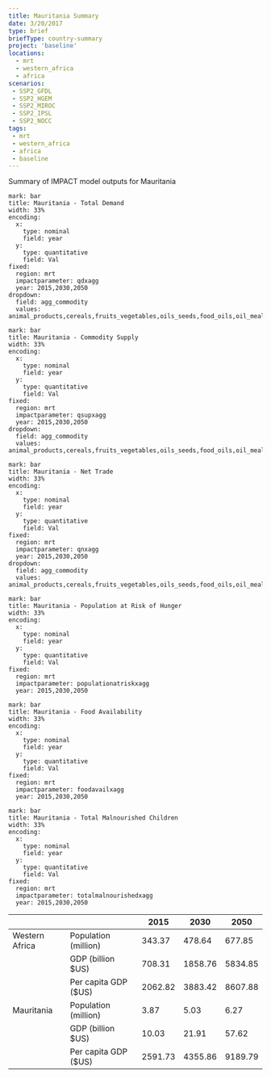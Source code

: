 ```yaml
---
title: Mauritania Summary
date: 3/20/2017
type: brief
briefType: country-summary
project: 'baseline'
locations:
  - mrt
  - western_africa
  - africa
scenarios:
 - SSP2_GFDL
 - SSP2_HGEM
 - SSP2_MIROC
 - SSP2_IPSL
 - SSP2_NOCC
tags:
 - mrt
 - western_africa
 - africa
 - baseline
---
```

Summary of IMPACT model outputs for Mauritania

```chart
mark: bar
title: Mauritania - Total Demand
width: 33%
encoding:
  x:
    type: nominal
    field: year
  y:
    type: quantitative
    field: Val
fixed:
  region: mrt
  impactparameter: qdxagg
  year: 2015,2030,2050
dropdown:
  field: agg_commodity
  values: animal_products,cereals,fruits_vegetables,oils_seeds,food_oils,oil_meals,other,pulses,roots_tubers,sugar
```

```chart
mark: bar
title: Mauritania - Commodity Supply
width: 33%
encoding:
  x:
    type: nominal
    field: year
  y:
    type: quantitative
    field: Val
fixed:
  region: mrt
  impactparameter: qsupxagg
  year: 2015,2030,2050
dropdown:
  field: agg_commodity
  values: animal_products,cereals,fruits_vegetables,oils_seeds,food_oils,oil_meals,other,pulses,roots_tubers,sugar
```

```chart
mark: bar
title: Mauritania - Net Trade
width: 33%
encoding:
  x:
    type: nominal
    field: year
  y:
    type: quantitative
    field: Val
fixed:
  region: mrt
  impactparameter: qnxagg
  year: 2015,2030,2050
dropdown:
  field: agg_commodity
  values: animal_products,cereals,fruits_vegetables,oils_seeds,food_oils,oil_meals,other,pulses,roots_tubers,sugar
```

```chart
mark: bar
title: Mauritania - Population at Risk of Hunger
width: 33%
encoding:
  x:
    type: nominal
    field: year
  y:
    type: quantitative
    field: Val
fixed:
  region: mrt
  impactparameter: populationatriskxagg
  year: 2015,2030,2050
```

```chart
mark: bar
title: Mauritania - Food Availability
width: 33%
encoding:
  x:
    type: nominal
    field: year
  y:
    type: quantitative
    field: Val
fixed:
  region: mrt
  impactparameter: foodavailxagg
  year: 2015,2030,2050
```

```chart
mark: bar
title: Mauritania - Total Malnourished Children
width: 33%
encoding:
  x:
    type: nominal
    field: year
  y:
    type: quantitative
    field: Val
fixed:
  region: mrt
  impactparameter: totalmalnourishedxagg
  year: 2015,2030,2050
```

|   |   | 2015 | 2030 | 2050 |
|---|---|---|---|---|
| Western Africa | Population (million) | 343.37 | 478.64 | 677.85 |
|  | GDP (billion $US) | 708.31 | 1858.76 | 5834.85 |
|  | Per capita GDP ($US) | 2062.82 | 3883.42 | 8607.88 |
| Mauritania | Population (million) | 3.87 | 5.03 | 6.27 |
|  | GDP (billion $US) | 10.03 | 21.91 | 57.62 |
|  | Per capita GDP ($US) | 2591.73| 4355.86| 9189.79|